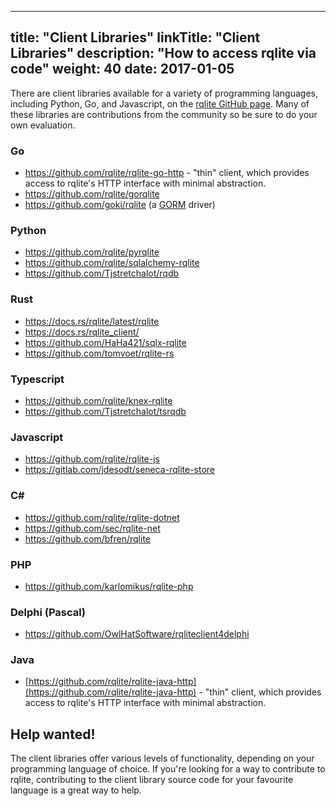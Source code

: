 
---
title: "Client Libraries"
linkTitle: "Client Libraries"
description: "How to access rqlite via code"
weight: 40
date: 2017-01-05
---
There are client libraries available for a variety of programming languages, including Python, Go, and Javascript, on the [rqlite GitHub page](https://github.com/rqlite). Many of these libraries are contributions from the community so be sure to do your own evaluation.

### Go
- https://github.com/rqlite/rqlite-go-http - "thin" client, which provides access to rqlite's HTTP interface with minimal abstraction.
- https://github.com/rqlite/gorqlite
- https://github.com/goki/rqlite (a [GORM](https://gorm.io/) driver)

### Python
- https://github.com/rqlite/pyrqlite
- https://github.com/rqlite/sqlalchemy-rqlite
- https://github.com/Tjstretchalot/rqdb

### Rust
- https://docs.rs/rqlite/latest/rqlite
- https://docs.rs/rqlite_client/
- https://github.com/HaHa421/sqlx-rqlite
- https://github.com/tomvoet/rqlite-rs

### Typescript
- https://github.com/rqlite/knex-rqlite
- https://github.com/Tjstretchalot/tsrqdb

### Javascript
- https://github.com/rqlite/rqlite-js
- https://gitlab.com/jdesodt/seneca-rqlite-store

### C#
- https://github.com/rqlite/rqlite-dotnet
- https://github.com/sec/rqlite-net
- https://github.com/bfren/rqlite

### PHP
- https://github.com/karlomikus/rqlite-php

### Delphi (Pascal)
- https://github.com/OwlHatSoftware/rqliteclient4delphi

### Java
- [https://github.com/rqlite/rqlite-java-http](https://github.com/rqlite/rqlite-java-http) - "thin" client, which provides access to rqlite's HTTP interface with minimal abstraction.

## Help wanted!
The client libraries offer various levels of functionality, depending on your programming language of choice. If you're looking for a way to contribute to rqlite, contributing to the client library source code for your favourite language is a great way to help. 
